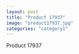 ```yaml
---
layout: post
title: "Product 17937"
image: "product17937.jpg"
categories: "category1"
---
```

Product 17937
